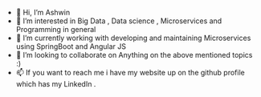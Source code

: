 - 👋 Hi, I’m Ashwin
- 👀 I’m interested in Big Data , Data science , Microservices and Programming in general 
- 🌱 I’m currently working with developing and maintaining Microservices using SpringBoot and Angular JS 
- 💞️ I’m looking to collaborate on Anything on the above mentioned topics :)
- 📫 If you want to reach me i have my website up on the github profile which has my LinkedIn .

<!---
bobobo-prog/bobobo-prog is a ✨ special ✨ repository because its `README.md` (this file) appears on your GitHub profile.
You can click the Preview link to take a look at your changes.
--->
